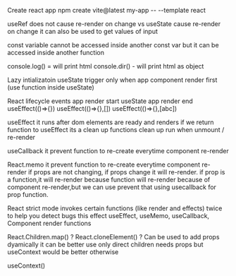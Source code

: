 Create react app
    npm create vite@latest my-app -- --template react

useRef
    does not cause re-render on change vs useState cause re-render on change
    it can also be used to get values of input

const variable cannot be accessed inside another const var but it can be accessed inside another function

console.log() = will print html
console.dir() - will print html as object

Lazy intializatoin
    useState trigger only when app component render first (use function inside useState)

React lifecycle events
app render start
useState
app render end
useEffect(()=>{})
useEffect(()=>{},[])
useEffect(()=>{},[abc])

useEffect
    it runs after dom elements are ready and renders
    if we return function to useEffect its a clean up functions
    clean up run when unmount / re-render

useCallback
    it prevent function to re-create everytime component re-render

React.memo 
    it prevent function to re-create everytime component re-render if props are not changing, if props change it will re-render.
    if prop is a function,it will re-render because function will re-render because of component re-render,but we can use prevent that using usecallback for prop function.

React strict mode
    invokes certain functions (like render and effects) twice to help you detect bugs
    this effect useEffect, useMemo, useCallback, Component render functions

React.Children.map() ?
React.cloneElement() ? Can be used to add props dyamically
    it can be better use only direct children needs props but useContext would be better otherwise

useContext()

